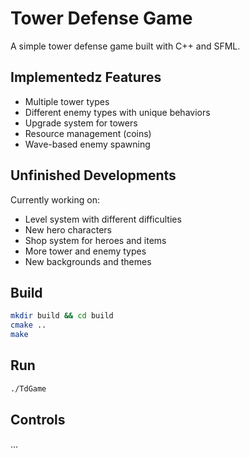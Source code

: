 # Tower Defense Game

A simple tower defense game built with C++ and SFML.

## Implementedz Features
- Multiple tower types 
- Different enemy types with unique behaviors
- Upgrade system for towers
- Resource management (coins)
- Wave-based enemy spawning

## Unfinished Developments
Currently working on:
- Level system with different difficulties
- New hero characters
- Shop system for heroes and items
- More tower and enemy types
- New backgrounds and themes

## Build
```bash
mkdir build && cd build
cmake ..
make
```

## Run
```bash
./TdGame
```

## Controls
...